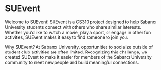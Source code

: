 # SUEvent
Welcome to SUEvent!
SUEvent is a CS310 project designed to help Sabancı University students connect with others who share similar interests. Whether you’d like to watch a movie, play a sport, or engage in other fun activities, SUEvent makes it easy to find someone to join you.

Why SUEvent?
At Sabancı University, opportunities to socialize outside of student club activities are often limited. Recognizing this challenge, we created SUEvent to make it easier for members of the Sabancı University community to meet new people and build meaningful connections.
